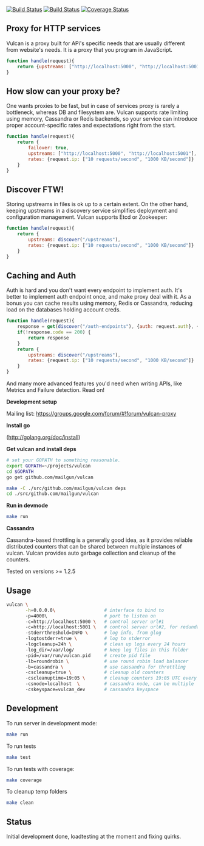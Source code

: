 [![Build Status](https://travis-ci.org/mailgun/vulcan.png)](https://travis-ci.org/mailgun/vulcan)
[![Build Status](https://drone.io/github.com/mailgun/vulcan/status.png)](https://drone.io/github.com/mailgun/vulcan/latest)
[![Coverage Status](https://coveralls.io/repos/mailgun/vulcan/badge.png?branch=sasha%2Fjs)](https://coveralls.io/r/mailgun/vulcan?branch=sasha%2Fjs)

Proxy for HTTP services
-----------------------

Vulcan is a proxy built for APi's specific needs that are usually different from website's needs. It is a proxy that you program in JavaScript.

```javascript
function handle(request){
    return {upstreams: ["http://localhost:5000", "http://localhost:5001"]}
}
```

How slow can your proxy be?
---------------------------
One wants proxies to be fast, but in case of services proxy is rarely a bottleneck, whereas DB and filesystem are.
Vulcan supports rate limiting using memory, Cassandra or Redis backends, so your service can introduce proper account-specific rates and expectations right from the start.

```javascript
function handle(request){
    return {
        failover: true,
        upstreams: ["http://localhost:5000", "http://localhost:5001"],
        rates: {request.ip: ["10 requests/second", "1000 KB/second"]}
    }
}
```

Discover FTW!
-------------

Storing upstreams in files is ok up to a certain extent. On the other hand, keeping upstreams in a discovery service simplifies deployment and configuration management. Vulcan supports Etcd or Zookeeper:

```javascript
function handle(request){
    return {
        upstreams: discover("/upstreams"),
        rates: {request.ip: ["10 requests/second", "1000 KB/second"]}
    }
}
```

Caching and Auth
-----------------

Auth is hard and you don't want every endpoint to implement auth. It's better to implement auth endpoint once, and make proxy deal with it. As a bonus you can cache results using memory, Redis or Cassandra, reducing load on the databases holding account creds.

```javascript
function handle(request){
    response = get(discover("/auth-endpoints"), {auth: request.auth}, {cache: true})
    if(!response.code == 200) {
        return response
    }
    return {
        upstreams: discover("/upstreams"),
        rates: {request.ip: ["10 requests/second", "1000 KB/second"]}
    }
}
```

And many more advanced features you'd need when writing APIs, like Metrics and Failure detection. Read on!


__Development setup__

Mailing list: https://groups.google.com/forum/#!forum/vulcan-proxy

__Install go__

(http://golang.org/doc/install)

__Get vulcan and install deps__
 
```bash
# set your GOPATH to something reasonable.
export GOPATH=~/projects/vulcan
cd $GOPATH
go get github.com/mailgun/vulcan

make -C ./src/github.com/mailgun/vulcan deps
cd ./src/github.com/mailgun/vulcan
```

__Run in devmode__
 
```bash 
make run
```

__Cassandra__

Cassandra-based throttling is a generally good idea, as it provides reliable distributed
counters that can be shared between multiple instances of vulcan. Vulcan provides auto garbage collection
and cleanup of the counters.

Tested on versions >= 1.2.5

Usage
-------

```bash
vulcan \
       -h=0.0.0.0\                  # interface to bind to
       -p=4000\                     # port to listen on
       -c=http://localhost:5000 \   # control server url#1
       -c=http://localhost:5001 \   # control server url#2, for redundancy
       -stderrthreshold=INFO \      # log info, from glog
       -logtostderr=true \          # log to stderror
       -logcleanup=24h \            # clean up logs every 24 hours
       -log_dir=/var/log/           # keep log files in this folder
       -pid=/var/run/vulcan.pid     # create pid file
       -lb=roundrobin \             # use round robin load balancer
       -b=cassandra \               # use cassandra for throttling
       -cscleanup=true \            # cleanup old counters
       -cscleanuptime=19:05 \       # cleanup counters 19:05 UTC every day
       -csnode=localhost  \         # cassandra node, can be multiple
       -cskeyspace=vulcan_dev       # cassandra keyspace
```

Development
-----------
To run server in development mode:

```bash
make run
```

To run tests

```bash
make test
```

To run tests with coverage:

```bash
make coverage
```

To cleanup temp folders

```bash
make clean
```

Status
------
Initial development done, loadtesting at the moment and fixing quirks. 
